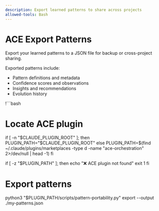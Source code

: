 ```yaml
---
description: Export learned patterns to share across projects
allowed-tools: Bash
---
```


# ACE Export Patterns

Export your learned patterns to a JSON file for backup or cross-project sharing.

Exported patterns include:
- Pattern definitions and metadata
- Confidence scores and observations
- Insights and recommendations
- Evolution history

!```bash
# Locate ACE plugin
if [ -n "$CLAUDE_PLUGIN_ROOT" ]; then
  PLUGIN_PATH="$CLAUDE_PLUGIN_ROOT"
else
  PLUGIN_PATH=$(find ~/.claude/plugins/marketplaces -type d -name "ace-orchestration" 2>/dev/null | head -1)
fi

if [ -z "$PLUGIN_PATH" ]; then
  echo "❌ ACE plugin not found"
  exit 1
fi

# Export patterns
python3 "$PLUGIN_PATH/scripts/pattern-portability.py" export --output ./my-patterns.json
```
